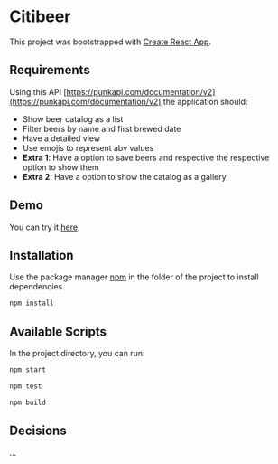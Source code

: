 # Citibeer

This project was bootstrapped with [Create React App](https://github.com/facebook/create-react-app).

## Requirements

Using this API [https://punkapi.com/documentation/v2](https://punkapi.com/documentation/v2) the application should:

- Show beer catalog as a list
- Filter beers by name and first brewed date
- Have a detailed view
- Use emojis to represent abv values
- **Extra 1**: Have a option to save beers and respective the respective option to show them
- **Extra 2**: Have a option to show the catalog as a gallery

## Demo

You can try it [here](https://miguel-ra.github.io/citibeer/).

## Installation

Use the package manager [npm](https://www.npmjs.com/get-npm) in the folder of the project to install dependencies.

```bash
npm install
```

## Available Scripts

In the project directory, you can run:

```bash
npm start
```

```bash
npm test
```

```bash
npm build
```

## Decisions

...
